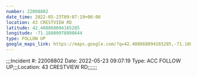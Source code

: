 ```yaml
---
number: 22008802
date_time: 2022-05-23T09:07:19+00:00
location: 43 CRESTVIEW RD
latitude: 42.408868094165285
longitude: -71.18809978998644
type: FOLLOW UP
google_maps_link: https://maps.google.com/?q=42.408868094165285,-71.18809978998644
---
```


;;;Incident #: 22008802  Date: 2022-05-23 09:07:19   Type: ACC FOLLOW UP;;;Location: 43 CRESTVIEW RD;;;;;;
